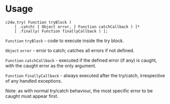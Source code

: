 # Usage

	c24w.try( Function tryBlock )
		[ .catch( [ Object error, ] Function catchCallback ) ]*
		[ .finally( Function finallyCallback ) ];
  
`Function` `tryBlock` - code to execute inside the try block.

`Object` `error` - error to catch; catches all errors if not defined.

`Function` `catchCallback` - executed if the defined error (if any) is caught, with the caught error as the only argument.

`Function` `finallyCallback` - always executed after the try/catch, irrespective of any handled exceptions.

Note: as with normal try/catch behaviour, the most specific error to be caught must appear first.